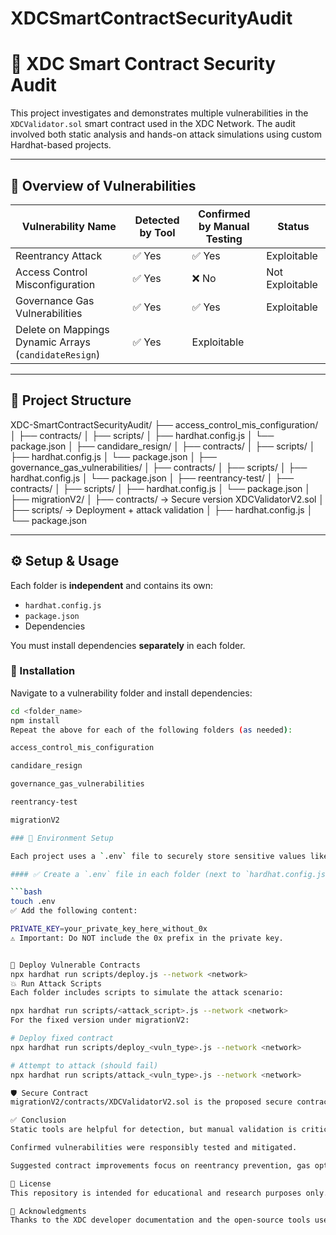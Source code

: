 # XDCSmartContractSecurityAudit
# 🔐 XDC Smart Contract Security Audit

This project investigates and demonstrates multiple vulnerabilities in the `XDCValidator.sol` smart contract used in the XDC Network. The audit involved both static analysis and hands-on attack simulations using custom Hardhat-based projects.

---

## 🧪 Overview of Vulnerabilities

| Vulnerability Name                  | Detected by Tool | Confirmed by Manual Testing | Status |
|------------------------------------|------------------|------------------------------|--------|
| Reentrancy Attack                  | ✅ Yes           | ✅ Yes                       | Exploitable |
| Access Control Misconfiguration    | ✅ Yes           | ❌ No                        | Not Exploitable |
| Governance Gas Vulnerabilities     | ✅ Yes           | ✅ Yes                       | Exploitable |
| Delete on Mappings  Dynamic Arrays (`candidateResign`) | ✅ Yes                      | Exploitable |

---

## 📁 Project Structure

XDC-SmartContractSecurityAudit/
├── access_control_mis_configuration/
│ ├── contracts/
│ ├── scripts/
│ ├── hardhat.config.js
│ └── package.json
│
├── candidare_resign/
│ ├── contracts/
│ ├── scripts/
│ ├── hardhat.config.js
│ └── package.json
│
├── governance_gas_vulnerabilities/
│ ├── contracts/
│ ├── scripts/
│ ├── hardhat.config.js
│ └── package.json
│
├── reentrancy-test/
│ ├── contracts/
│ ├── scripts/
│ ├── hardhat.config.js
│ └── package.json
│
├── migrationV2/
│ ├── contracts/ → Secure version XDCValidatorV2.sol
│ ├── scripts/ → Deployment + attack validation
│ ├── hardhat.config.js
│ └── package.json

---

## ⚙️ Setup & Usage

Each folder is **independent** and contains its own:

- `hardhat.config.js`
- `package.json`
- Dependencies

You must install dependencies **separately** in each folder.

### 🔧 Installation

Navigate to a vulnerability folder and install dependencies:

```bash
cd <folder_name>
npm install
Repeat the above for each of the following folders (as needed):

access_control_mis_configuration

candidare_resign

governance_gas_vulnerabilities

reentrancy-test

migrationV2

### 🔐 Environment Setup

Each project uses a `.env` file to securely store sensitive values like your private key.

#### ✅ Create a `.env` file in each folder (next to `hardhat.config.js`):

```bash
touch .env
✅ Add the following content:

PRIVATE_KEY=your_private_key_here_without_0x
⚠️ Important: Do NOT include the 0x prefix in the private key.


🚀 Deploy Vulnerable Contracts
npx hardhat run scripts/deploy.js --network <network>
💥 Run Attack Scripts
Each folder includes scripts to simulate the attack scenario:

npx hardhat run scripts/<attack_script>.js --network <network>
For the fixed version under migrationV2:

# Deploy fixed contract
npx hardhat run scripts/deploy_<vuln_type>.js --network <network>

# Attempt to attack (should fail)
npx hardhat run scripts/attack_<vuln_type>.js --network <network>

🛡️ Secure Contract
migrationV2/contracts/XDCValidatorV2.sol is the proposed secure contract, which addresses the confirmed vulnerabilities. The folder also includes scripts to validate that the vulnerabilities no longer exist after mitigation.

✅ Conclusion
Static tools are helpful for detection, but manual validation is critical.

Confirmed vulnerabilities were responsibly tested and mitigated.

Suggested contract improvements focus on reentrancy prevention, gas optimization, and safe state management.

📃 License
This repository is intended for educational and research purposes only. Use responsibly.

🙌 Acknowledgments
Thanks to the XDC developer documentation and the open-source tools used in smart contract auditing.

